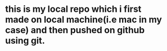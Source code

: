 # this is my local repo which i first made on local machine(i.e mac in my case) and then pushed on github using git.